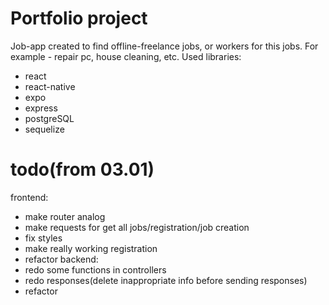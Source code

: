 # Portfolio project 
Job-app created to find offline-freelance jobs, or workers for this jobs. For example - repair pc, house cleaning, etc.
Used libraries:
- react
- react-native
- expo
- express
- postgreSQL
- sequelize

# todo(from 03.01)
frontend:  
- make router analog  
- make requests for get all jobs/registration/job creation
- fix styles
- make really working registration
- refactor
backend:  
- redo some functions in controllers
- redo responses(delete inappropriate info before sending responses)
- refactor
